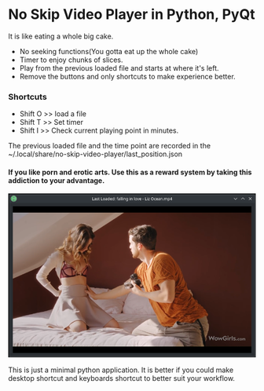 # No Skip Video Player in Python, PyQt

It is like eating a whole big cake. 
- No seeking functions(You gotta eat up the whole cake)
- Timer to enjoy chunks of slices.
- Play from the previous loaded file and starts at where it's left.
- Remove the buttons and only shortcuts to make experience better. 

### Shortcuts
- Shift O >> load a file
- Shift T >> Set timer
- Shift I >> Check current playing point in minutes.

The previous loaded file and the time point are recorded in the ~/.local/share/no-skip-video-player/last_position.json

#### If you like porn and erotic arts. Use this as a reward system by taking this addiction to your advantage. 
![Screenshot1](screenshots/1.png)

This is just a minimal python application. It is better if you could make desktop shortcut and keyboards shortcut to better suit your workflow. 
